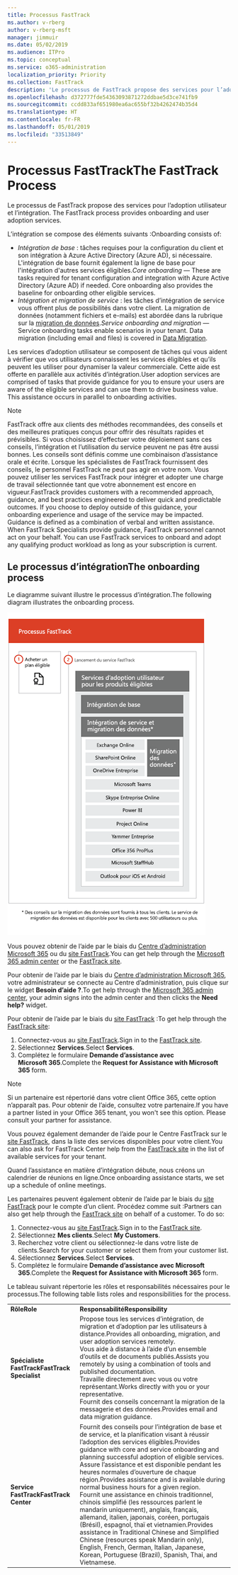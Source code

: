 ```yaml
---
title: Processus FastTrack
ms.author: v-rberg
author: v-rberg-msft
manager: jimmuir
ms.date: 05/02/2019
ms.audience: ITPro
ms.topic: conceptual
ms.service: o365-administration
localization_priority: Priority
ms.collection: FastTrack
description: 'Le processus de FastTrack propose des services pour l’adoption utilisateur et l’intégration. '
ms.openlocfilehash: d372777fde54363093871272ddbae5d3ce741fb9
ms.sourcegitcommit: ccdd833af651980ea6ac655bf32b4262474b35d4
ms.translationtype: HT
ms.contentlocale: fr-FR
ms.lasthandoff: 05/01/2019
ms.locfileid: "33513849"
---
```

# <a name="the-fasttrack-process"></a><span data-ttu-id="a2c36-103">Processus FastTrack</span><span class="sxs-lookup"><span data-stu-id="a2c36-103">The FastTrack Process</span></span>

<span data-ttu-id="a2c36-104">Le processus de FastTrack propose des services pour l’adoption utilisateur et l’intégration. </span><span class="sxs-lookup"><span data-stu-id="a2c36-104">The FastTrack process provides onboarding and user adoption services.</span></span> 
  
<span data-ttu-id="a2c36-105">L’intégration se compose des éléments suivants :</span><span class="sxs-lookup"><span data-stu-id="a2c36-105">Onboarding consists of:</span></span>
  
- <span data-ttu-id="a2c36-p101">*Intégration de base* : tâches requises pour la configuration du client et son intégration à Azure Active Directory (Azure AD), si nécessaire. L'intégration de base fournit également la ligne de base pour l'intégration d'autres services éligibles.</span><span class="sxs-lookup"><span data-stu-id="a2c36-p101">*Core onboarding* — These are tasks required for tenant configuration and integration with Azure Active Directory (Azure AD) if needed. Core onboarding also provides the baseline for onboarding other eligible services.</span></span> 
- <span data-ttu-id="a2c36-p102">*Intégration et migration de service* : les tâches d’intégration de service vous offrent plus de possibilités dans votre client. La migration de données (notamment fichiers et e-mails) est abordée dans la rubrique sur la [migration de données](O365-data-migration.md).</span><span class="sxs-lookup"><span data-stu-id="a2c36-p102">*Service onboarding and migration* — Service onboarding tasks enable scenarios in your tenant. Data migration (including email and files) is covered in [Data Migration](O365-data-migration.md).</span></span> 
    
<span data-ttu-id="a2c36-p103">Les services d’adoption utilisateur se composent de tâches qui vous aident à vérifier que vos utilisateurs connaissent les services éligibles et qu’ils peuvent les utiliser pour dynamiser la valeur commerciale. Cette aide est offerte en parallèle aux activités d’intégration.</span><span class="sxs-lookup"><span data-stu-id="a2c36-p103">User adoption services are comprised of tasks that provide guidance for you to ensure your users are aware of the eligible services and can use them to drive business value. This assistance occurs in parallel to onboarding activities.</span></span>
  
> [!NOTE]
> <span data-ttu-id="a2c36-p104">FastTrack offre aux clients des méthodes recommandées, des conseils et des meilleures pratiques conçus pour offrir des résultats rapides et prévisibles. Si vous choisissez d’effectuer votre déploiement sans ces conseils, l’intégration et l’utilisation du service peuvent ne pas être aussi bonnes. Les conseils sont définis comme une combinaison d’assistance orale et écrite. Lorsque les spécialistes de FastTrack fournissent des conseils, le personnel FastTrack ne peut pas agir en votre nom. Vous pouvez utiliser les services FastTrack pour intégrer et adopter une charge de travail sélectionnée tant que votre abonnement est encore en vigueur.</span><span class="sxs-lookup"><span data-stu-id="a2c36-p104">FastTrack provides customers with a recommended approach, guidance, and best practices engineered to deliver quick and predictable outcomes. If you choose to deploy outside of this guidance, your onboarding experience and usage of the service may be impacted. Guidance is defined as a combination of verbal and written assistance. When FastTrack Specialists provide guidance, FastTrack personnel cannot act on your behalf. You can use FastTrack services to onboard and adopt any qualifying product workload as long as your subscription is current.</span></span> 
  
## <a name="the-onboarding-process"></a><span data-ttu-id="a2c36-117">Le processus d’intégration</span><span class="sxs-lookup"><span data-stu-id="a2c36-117">The onboarding process</span></span>

<span data-ttu-id="a2c36-118">Le diagramme suivant illustre le processus d’intégration.</span><span class="sxs-lookup"><span data-stu-id="a2c36-118">The following diagram illustrates the onboarding process.</span></span>
  
![Chronologie pour l’utilisation du service d’intégration](media/O365-Onboarding-Timeline.png)
  
<span data-ttu-id="a2c36-120">Vous pouvez obtenir de l’aide par le biais du [Centre d’administration Microsoft 365](https://go.microsoft.com/fwlink/?linkid=2032704) ou du [site FastTrack](https://go.microsoft.com/fwlink/?linkid=780698).</span><span class="sxs-lookup"><span data-stu-id="a2c36-120">You can get help through the [Microsoft 365 admin center](https://go.microsoft.com/fwlink/?linkid=2032704) or the [FastTrack site](https://go.microsoft.com/fwlink/?linkid=780698).</span></span> 

<span data-ttu-id="a2c36-121">Pour obtenir de l’aide par le biais du [Centre d’administration Microsoft 365](https://go.microsoft.com/fwlink/?linkid=2032704), votre administrateur se connecte au Centre d’administration, puis clique sur le widget **Besoin d’aide ?**.</span><span class="sxs-lookup"><span data-stu-id="a2c36-121">To get help through the [Microsoft 365 admin center](https://go.microsoft.com/fwlink/?linkid=2032704), your admin signs into the admin center and then clicks the **Need help?** widget.</span></span> 

<span data-ttu-id="a2c36-122">Pour obtenir de l’aide par le biais du [site FastTrack](https://go.microsoft.com/fwlink/?linkid=780698) :</span><span class="sxs-lookup"><span data-stu-id="a2c36-122">To get help through the [FastTrack site](https://go.microsoft.com/fwlink/?linkid=780698):</span></span> 
1.  <span data-ttu-id="a2c36-123">Connectez-vous au [site FastTrack](https://go.microsoft.com/fwlink/?linkid=780698).</span><span class="sxs-lookup"><span data-stu-id="a2c36-123">Sign in to the [FastTrack site](https://go.microsoft.com/fwlink/?linkid=780698).</span></span> 
2.  <span data-ttu-id="a2c36-124">Sélectionnez **Services**.</span><span class="sxs-lookup"><span data-stu-id="a2c36-124">Select **Services**.</span></span>
3.  <span data-ttu-id="a2c36-125">Complétez le formulaire **Demande d’assistance avec Microsoft 365**.</span><span class="sxs-lookup"><span data-stu-id="a2c36-125">Complete the **Request for Assistance with Microsoft 365** form.</span></span> 
> [!NOTE]
>  <span data-ttu-id="a2c36-p105">Si un partenaire est répertorié dans votre client Office 365, cette option n’apparaît pas. Pour obtenir de l’aide, consultez votre partenaire.</span><span class="sxs-lookup"><span data-stu-id="a2c36-p105">If you have a partner listed in your Office 365 tenant, you won't see this option. Please consult your partner for assistance.</span></span> 
  
 <span data-ttu-id="a2c36-128">Vous pouvez également demander de l’aide pour le Centre FastTrack sur le [site FastTrack](https://go.microsoft.com/fwlink/?linkid=780698), dans la liste des services disponibles pour votre client.</span><span class="sxs-lookup"><span data-stu-id="a2c36-128">You can also ask for FastTrack Center help from the [FastTrack site](https://go.microsoft.com/fwlink/?linkid=780698) in the list of available services for your tenant.</span></span> 
    
 <span data-ttu-id="a2c36-129">Quand l’assistance en matière d’intégration débute, nous créons un calendrier de réunions en ligne.</span><span class="sxs-lookup"><span data-stu-id="a2c36-129">Once onboarding assistance starts, we set up a schedule of online meetings.</span></span>
    
<span data-ttu-id="a2c36-p106">Les partenaires peuvent également obtenir de l’aide par le biais du [site FastTrack](https://go.microsoft.com/fwlink/?linkid=780698) pour le compte d’un client. Procédez comme suit :</span><span class="sxs-lookup"><span data-stu-id="a2c36-p106">Partners can also get help through the [FastTrack site](https://go.microsoft.com/fwlink/?linkid=780698) on behalf of a customer. To do so:</span></span>
1.  <span data-ttu-id="a2c36-132">Connectez-vous au [site FastTrack](https://go.microsoft.com/fwlink/?linkid=780698).</span><span class="sxs-lookup"><span data-stu-id="a2c36-132">Sign in to the [FastTrack site](https://go.microsoft.com/fwlink/?linkid=780698).</span></span> 
2.  <span data-ttu-id="a2c36-133">Sélectionnez **Mes clients**.</span><span class="sxs-lookup"><span data-stu-id="a2c36-133">Select **My Customers**.</span></span>
3.  <span data-ttu-id="a2c36-134">Recherchez votre client ou sélectionnez-le dans votre liste de clients.</span><span class="sxs-lookup"><span data-stu-id="a2c36-134">Search for your customer or select them from your customer list.</span></span>
4.  <span data-ttu-id="a2c36-135">Sélectionnez **Services**.</span><span class="sxs-lookup"><span data-stu-id="a2c36-135">Select **Services**.</span></span>
5.  <span data-ttu-id="a2c36-136">Complétez le formulaire **Demande d’assistance avec Microsoft 365**.</span><span class="sxs-lookup"><span data-stu-id="a2c36-136">Complete the **Request for Assistance with Microsoft 365** form.</span></span> 

<span data-ttu-id="a2c36-137">Le tableau suivant répertorie les rôles et responsabilités nécessaires pour le processus.</span><span class="sxs-lookup"><span data-stu-id="a2c36-137">The following table lists roles and responsibilities for the process.</span></span>
    
|||
|:-----|:-----|
|<span data-ttu-id="a2c36-138">**Rôle**</span><span class="sxs-lookup"><span data-stu-id="a2c36-138">**Role**</span></span> <br/> |<span data-ttu-id="a2c36-139">**Responsabilité**</span><span class="sxs-lookup"><span data-stu-id="a2c36-139">**Responsibility**</span></span> <br/> |
|<span data-ttu-id="a2c36-140">**Spécialiste FastTrack**</span><span class="sxs-lookup"><span data-stu-id="a2c36-140">**FastTrack Specialist**</span></span> <br/> |<span data-ttu-id="a2c36-141">Propose tous les services d’intégration, de migration et d’adoption par les utilisateurs à distance.</span><span class="sxs-lookup"><span data-stu-id="a2c36-141">Provides all onboarding, migration, and user adoption services remotely.</span></span>  <br/> <span data-ttu-id="a2c36-142">Vous aide à distance à l’aide d’un ensemble d’outils et de documents publiés.</span><span class="sxs-lookup"><span data-stu-id="a2c36-142">Assists you remotely by using a combination of tools and published documentation.</span></span> <br/> <span data-ttu-id="a2c36-143">Travaille directement avec vous ou votre représentant.</span><span class="sxs-lookup"><span data-stu-id="a2c36-143">Works directly with you or your representative.</span></span> <br/> <span data-ttu-id="a2c36-144">Fournit des conseils concernant la migration de la messagerie et des données.</span><span class="sxs-lookup"><span data-stu-id="a2c36-144">Provides email and data migration guidance.</span></span>|
|<span data-ttu-id="a2c36-145">**Service FastTrack**</span><span class="sxs-lookup"><span data-stu-id="a2c36-145">**FastTrack Center**</span></span>  <br/> |<span data-ttu-id="a2c36-146">Fournit des conseils pour l’intégration de base et de service, et la planification visant à réussir l’adoption des services éligibles.</span><span class="sxs-lookup"><span data-stu-id="a2c36-146">Provides guidance with core and service onboarding and planning successful adoption of eligible services.</span></span>  <br/> <span data-ttu-id="a2c36-147">Assure l’assistance et est disponible pendant les heures normales d’ouverture de chaque région.</span><span class="sxs-lookup"><span data-stu-id="a2c36-147">Provides assistance and is available during normal business hours for a given region.</span></span> <br/> <span data-ttu-id="a2c36-148">Fournit une assistance en chinois traditionnel, chinois simplifié (les ressources parlent le mandarin uniquement), anglais, français, allemand, italien, japonais, coréen, portugais (Brésil), espagnol, thaï et vietnamien.</span><span class="sxs-lookup"><span data-stu-id="a2c36-148">Provides assistance in Traditional Chinese and Simplified Chinese (resources speak Mandarin only), English, French, German, Italian, Japanese, Korean, Portuguese (Brazil), Spanish, Thai, and Vietnamese.</span></span>|


  

